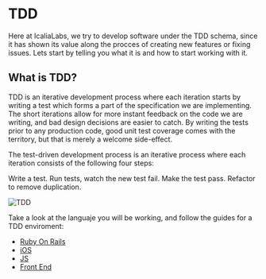 # TDD

Here at IcaliaLabs, we try to develop software under the TDD schema, since it has shown its value along the procces of creating new features or fixing issues. Lets start by telling you what it is and how to start working with it.

## What is TDD?

TDD is an iterative development process where each iteration starts by writing a test which forms a part of the specification we are implementing. The short iterations allow for more instant feedback on the code we are writing, and bad design decisions are easier to catch. By writing the tests prior to any production code, good unit test coverage comes with the territory, but that is merely a welcome side-effect.

The test-driven development process is an iterative process where each iteration consists of the following four steps:

Write a test.
Run tests, watch the new test fail.
Make the test pass.
Refactor to remove duplication.

![TDD](https://leantesting-wp.s3.amazonaws.com/resources/wp-content/uploads/2015/02/tdd-circle-of-life.png)

Take a look at the languaje you will be working, and follow the guides for a TDD enviroment:

* [Ruby On Rails](https://github.com/IcaliaLabs/icalia_guides/tree/master/tdd/RubyOnRails.md)
* [iOS](https://github.com/IcaliaLabs/icalia_guides/tree/master/tdd)
* [JS](https://github.com/IcaliaLabs/icalia_guides/tree/master/tdd/JS.md)
* [Front End](https://github.com/IcaliaLabs/icalia_guides/tree/master/tdd)
